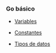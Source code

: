 ### Go básico

+ [Variables](https://github.com/hyupanqui/Learn-Programming/tree/main/Programming-Languages/Go/1-Basic-Programming-Go/1-Variables)

+ [Constantes](https://github.com/hyupanqui/Learn-Programming/tree/main/Programming-Languages/Go/1-Basic-Programming-Go/2/2-Constans)

+ [Tipos de datos](https://github.com/hyupanqui/Learn-Programming/tree/main/Programming-Languages/Go/1-Basic-Programming-Go/3-Types-Data)

